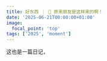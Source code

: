 ```yaml
---
title: 好东西 ｜ 👭 原来朋友是这样来的啊！
date: '2025-06-21T00:00:00+01:00'
image:
  focal_point: 'top'
tags: ['2025', 'moment']
---
```


这也是一篇日记，

<!--more-->